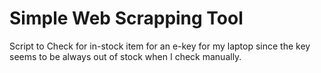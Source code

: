 # Simple Web Scrapping Tool
Script to Check for in-stock item for an e-key for my laptop since the key seems to be always out of stock when I check manually.

